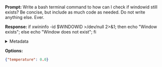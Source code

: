 **Prompt:**
Write a bash terminal command to how can I check if windowid still exists? Be concise, but include as much code as needed. Do not write anything else. Ever.


**Response:**
if xwininfo -id $WINDOWID >/dev/null 2>&1; then echo "Window exists"; else echo "Window does not exist"; fi

<details><summary>Metadata</summary>

- Duration: 4901 ms
- Datetime: 2023-10-16T15:09:55.305639
- Model: gpt-3.5-turbo-0613

</details>

**Options:**
```json
{"temperature": 0.0}
```

